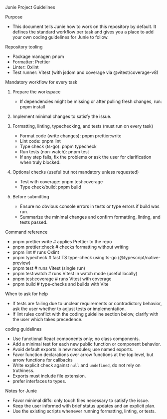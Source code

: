 Junie Project Guidelines

Purpose

- This document tells Junie how to work on this repository by default. It defines the standard workflow per task and gives you a place to add your own coding guidelines for Junie to follow.

Repository tooling

- Package manager: pnpm
- Formatter: Prettier
- Linter: Oxlint
- Test runner: Vitest (with jsdom and coverage via @vitest/coverage-v8)

Mandatory workflow for every task

1. Prepare the workspace
   - If dependencies might be missing or after pulling fresh changes, run: pnpm install

2. Implement minimal changes to satisfy the issue.

3. Formatting, linting, typechecking, and tests (must run on every task)
   - Format code (write changes): pnpm prettier:write
   - Lint code: pnpm lint
   - Type check (ts-go): pnpm typecheck
   - Run tests (non-watch): pnpm test
   - If any step fails, fix the problems or ask the user for clarification when truly blocked.

4. Optional checks (useful but not mandatory unless requested)
   - Test with coverage: pnpm test:coverage
   - Type check/build: pnpm build

5. Before submitting
   - Ensure no obvious console errors in tests or type errors if build was run.
   - Summarize the minimal changes and confirm formatting, linting, and tests passed.

Command reference

- pnpm prettier:write # applies Prettier to the repo
- pnpm prettier:check # checks formatting without writing
- pnpm lint # runs Oxlint
- pnpm typecheck # fast TS type-check using ts-go (@typescript/native-preview)
- pnpm test # runs Vitest (single run)
- pnpm test:watch # runs Vitest in watch mode (useful locally)
- pnpm test:coverage # runs Vitest with coverage
- pnpm build # type-checks and builds with Vite

When to ask for help

- If tests are failing due to unclear requirements or contradictory behavior, ask the user whether to adjust tests or implementation.
- If lint rules conflict with the coding guideline section below, clarify with the user which takes precedence.

coding guidelines

- Use functional React components only; no class components.
- Add a minimal test for each new public function or component behavior.
- Avoid default exports in new modules; use named exports.
- Favor function declarations over arrow functions at the top level, but arrow functions for callbacks
- Write explicit check against `null` and `undefined`, do not rely on truthiness.
- Exports must include file extension.
- prefer interfaces to types.

Notes for Junie

- Favor minimal diffs: only touch files necessary to satisfy the issue.
- Keep the user informed with brief status updates and an explicit plan.
- Use the existing scripts whenever running formatting, linting, or tests.
